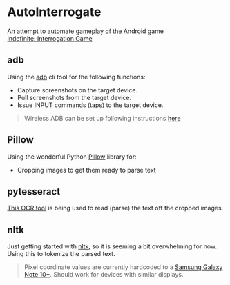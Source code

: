 # AutoInterrogate
An attempt to automate gameplay of the Android game [	
Indefinite: Interrogation Game](https://play.google.com/store/apps/details?id=air.me.brandlibel.indefinite)

## adb
Using the [adb](https://developer.android.com/studio/command-line/adb) cli tool for the following functions:
- Capture screenshots on the target device.
- Pull screenshots from the target device.
- Issue INPUT commands (taps) to the target device.
> Wireless ADB can be set up following instructions [here](https://developer.android.com/studio/command-line/adb#connect-to-a-device-over-wi-fi-android-11+)

## Pillow
Using the wonderful Python [Pillow](https://pypi.org/project/Pillow/) library for:
- Cropping images to get them ready to parse text

## pytesseract
[This OCR tool](https://pypi.org/project/pytesseract/) is being used to read (parse) the text off the cropped images.

## nltk
Just getting started with [nltk](https://www.nltk.org/), so it is seeming a bit overwhelming for now. Using this to tokenize the parsed text.

> Pixel coordinate values are currently hardcoded to a [Samsung Galaxy Note 10+](https://www.samsung.com/in/smartphones/galaxy-note10/). Should work for devices with similar displays.